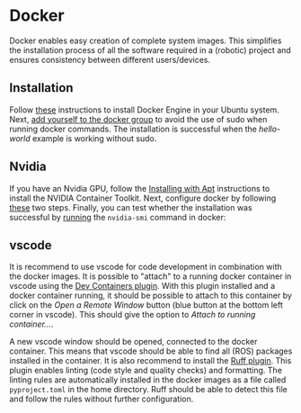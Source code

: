 <!--
SPDX-FileCopyrightText: Alliander N. V.

SPDX-License-Identifier: Apache-2.0
-->

# Docker

Docker enables easy creation of complete system images. This simplifies the installation process of all the software required in a (robotic) project and ensures consistency between different users/devices.

## Installation

Follow [these](https://docs.docker.com/engine/install/ubuntu/) instructions to install Docker Engine in your Ubuntu system. Next, [add yourself to the docker group](https://docs.docker.com/engine/install/linux-postinstall/#manage-docker-as-a-non-root-user) to avoid the use of sudo when running docker commands. The installation is successful when the *hello-world* example is working without sudo.

## Nvidia

If you have an Nvidia GPU, follow the [Installing with Apt](https://docs.nvidia.com/datacenter/cloud-native/container-toolkit/latest/install-guide.html#installing-with-apt) instructions to install the NVIDIA Container Toolkit. Next, configure docker by following [these](https://docs.nvidia.com/datacenter/cloud-native/container-toolkit/latest/install-guide.html#configuring-docker) two steps. Finally, you can test whether the installation was successful by [running](https://docs.nvidia.com/datacenter/cloud-native/container-toolkit/latest/sample-workload.html#running-a-sample-workload-with-docker) the `nvidia-smi` command in docker:

## vscode

It is recommend to use vscode for code development in combination with the docker images. It is possible to "attach" to a running docker container in vscode using the [Dev Containers plugin](https://marketplace.visualstudio.com/items?itemName=ms-vscode-remote.remote-containers). With this plugin installed and a docker container running, it should be possible to attach to this container by click on the *Open a Remote Window* button (blue button at the bottom left corner in vscode). This should give the option to *Attach to running container...*.

A new vscode window should be opened, connected to the docker container. This means that vscode should be able to find all (ROS) packages installed in the container. It is also recommend to install the [Ruff plugin](https://marketplace.visualstudio.com/items?itemName=charliermarsh.ruff). This plugin enables linting (code style and quality checks) and formatting. The linting rules are automatically installed in the docker images as a file called `pyproject.toml` in the home directory. Ruff should be able to detect this file and follow the rules without further configuration.
